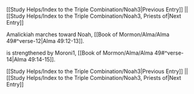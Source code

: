 [[Study Helps/Index to the Triple Combination/Noah3|Previous Entry]]  ||  [[Study Helps/Index to the Triple Combination/Noah3, Priests of|Next Entry]]

 Amalickiah marches toward Noah, [[Book of Mormon/Alma/Alma 49#^verse-12|Alma 49:12-13]].

 is strengthened by Moroni1, [[Book of Mormon/Alma/Alma 49#^verse-14|Alma 49:14-15]].

[[Study Helps/Index to the Triple Combination/Noah3|Previous Entry]]  ||  [[Study Helps/Index to the Triple Combination/Noah3, Priests of|Next Entry]]